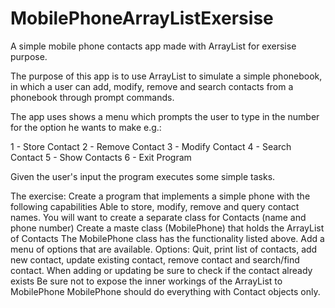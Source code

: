 # MobilePhoneArrayListExersise
 A simple mobile phone contacts app made with ArrayList for exersise purpose.

 The purpose of this app is to use ArrayList to simulate a simple phonebook,
 in which a user can add, modify, remove and search contacts from a phonebook through
 prompt commands.

 The app uses shows a menu which prompts the user to type in the number for
 the option he wants to make e.g.:

 1 - Store Contact
 2 - Remove Contact
 3 - Modify Contact
 4 - Search Contact
 5 - Show Contacts
 6 - Exit Program

 Given the user's input the program executes some simple tasks.
 
 The exercise:
 Create a program that implements a simple phone with the following capabilities
 Able to store, modify, remove and query contact names.
 You will want to create a separate class for Contacts (name and phone number)
 Create a maste class (MobilePhone) that holds the ArrayList of Contacts
 The MobilePhone class has the functionality listed above.
 Add a menu of options that are available.
 Options: Quit, print list of contacts, add new contact, update existing contact,
 remove contact and search/find contact.
 When adding or updating be sure to check if the contact already exists
 Be sure not to expose the inner workings of the ArrayList to MobilePhone
 MobilePhone should do everything with Contact objects only.
